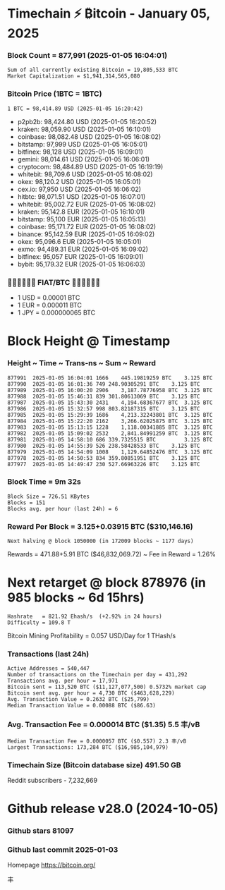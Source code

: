 # Timechain ⚡ ₿itcoin - January 05, 2025
### Block Count = 877,991 (2025-01-05 16:04:01)
    Sum of all currently existing Bitcoin = 19,805,533 BTC
    Market Capitalization = $1,941,314,565,080
### Bitcoin Price (1BTC = 1BTC)
	1 BTC = 98,414.89 USD (2025-01-05 16:20:42)
- p2pb2b: 98,424.80 USD (2025-01-05 16:20:52)
- kraken: 98,059.90 USD (2025-01-05 16:10:01)
- coinbase: 98,082.48 USD (2025-01-05 16:08:02)
- bitstamp: 97,999 USD (2025-01-05 16:05:01)
- bitfinex: 98,128 USD (2025-01-05 16:09:01)
- gemini: 98,014.61 USD (2025-01-05 16:06:01)
- cryptocom: 98,484.89 USD (2025-01-05 16:19:19)
- whitebit: 98,709.6 USD (2025-01-05 16:08:02)
- okex: 98,120.2 USD (2025-01-05 16:05:01)
- cex.io: 97,950 USD (2025-01-05 16:06:02)
- hitbtc: 98,071.51 USD (2025-01-05 16:07:01)
- whitebit: 95,002.72 EUR (2025-01-05 16:08:02)
- kraken: 95,142.8 EUR (2025-01-05 16:10:01)
- bitstamp: 95,100 EUR (2025-01-05 16:05:13)
- coinbase: 95,171.72 EUR (2025-01-05 16:08:02)
- binance: 95,142.59 EUR (2025-01-05 16:09:02)
- okex: 95,096.6 EUR (2025-01-05 16:05:01)
- exmo: 94,489.31 EUR (2025-01-05 16:09:02)
- bitfinex: 95,057 EUR (2025-01-05 16:09:01)
- bybit: 95,179.32 EUR (2025-01-05 16:06:03)
### 💱💶💵💷💴💱 FIAT/BTC 💱💴💷💵💶💱
- 1 USD = 0.00001 BTC
- 1 EUR = 0.000011 BTC
- 1 JPY = 0.000000065 BTC

# Block Height @ Timestamp
### Height ~ Time ~ Trans-ns ~ Sum ~ Reward
    877991	2025-01-05 16:04:01	1666	445.19819259 BTC	3.125 BTC
    877990	2025-01-05 16:01:36	749	248.90305291 BTC	3.125 BTC
    877989	2025-01-05 16:00:20	2906	3,187.78776958 BTC	3.125 BTC
    877988	2025-01-05 15:46:31	839	301.80613069 BTC	3.125 BTC
    877987	2025-01-05 15:43:30	2431	4,194.68367677 BTC	3.125 BTC
    877986	2025-01-05 15:32:57	998	803.82187315 BTC	3.125 BTC
    877985	2025-01-05 15:29:39	1686	4,213.32243801 BTC	3.125 BTC
    877984	2025-01-05 15:22:20	2162	3,266.62025875 BTC	3.125 BTC
    877983	2025-01-05 15:13:15	1228	1,118.00341885 BTC	3.125 BTC
    877982	2025-01-05 15:09:02	2532	2,841.84991259 BTC	3.125 BTC
    877981	2025-01-05 14:58:10	686	339.7325515 BTC	        3.125 BTC
    877980	2025-01-05 14:55:39	526	238.58428533 BTC	3.125 BTC
    877979	2025-01-05 14:54:09	1008	1,129.64852476 BTC	3.125 BTC
    877978	2025-01-05 14:50:53	834	359.80851951 BTC	3.125 BTC
    877977	2025-01-05 14:49:47	230	527.66963226 BTC	3.125 BTC

### Block Time = 9m 32s
    Block Size = 726.51 KBytes
    Blocks = 151
    Blocks avg. per hour (last 24h) = 6

### Reward Per Block  = 3.125+0.03915 BTC ($310,146.16) 
    Next halving @ block 1050000 (in 172009 blocks ~ 1177 days)
Rewards = 471.88+5.91 BTC ($46,832,069.72) ~ Fee in Reward = 1.26%
# Next retarget @ block 878976 (in 985 blocks ~ 6d 15hrs)
    Hashrate   = 821.92 Ehash/s  (+2.92% in 24 hours)
    Difficulty = 109.8 T
Bitcoin Mining Profitability = 0.057 USD/Day for 1 THash/s
### Transactions (last 24h)
    Active Addresses = 540,447
    Number of transactions on the Timechain per day = 431,292
    Transactions avg. per hour = 17,971
    Bitcoin sent = 113,520 BTC ($11,127,077,500) 0.5732% market cap
    Bitcoin sent avg. per hour = 4,730 BTC ($463,628,229)
    Avg. Transaction Value = 0.2632 BTC ($25,799)
    Median Transaction Value = 0.00088 BTC ($86.63)
### Avg. Transaction Fee = 0.000014 BTC ($1.35) 5.5 丰/vB
    Median Transaction Fee = 0.0000057 BTC ($0.557) 2.3 丰/vB
    Largest Transactions: 173,284 BTC ($16,985,104,979)

### Timechain Size (Bitcoin database size)	491.50 GB
Reddit subscribers - 7,232,669
# Github release	v28.0 (2024-10-05)
### Github stars	81097
### Github last commit	2025-01-03

Homepage	https://bitcoin.org/

丰
